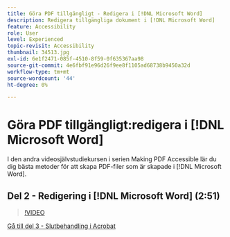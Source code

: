 ```yaml
---
title: Göra PDF tillgängligt - Redigera i [!DNL Microsoft Word]
description: Redigera tillgängliga dokument i [!DNL Microsoft Word]
feature: Accessibility
role: User
level: Experienced
topic-revisit: Accessibility
thumbnail: 34513.jpg
exl-id: 6e1f2471-085f-4510-8f59-0f635367aa98
source-git-commit: 4e6fbf91e96d26f9ee8f1105ad68738b9450a32d
workflow-type: tm+mt
source-wordcount: '44'
ht-degree: 0%

---
```


# Göra PDF tillgängligt:redigera i [!DNL Microsoft Word]

I den andra videosjälvstudiekursen i serien Making PDF Accessible lär du dig bästa metoder för att skapa PDF-filer som är skapade i [!DNL Microsoft Word].

## Del 2 - Redigering i [!DNL Microsoft Word] (2:51)

>[!VIDEO](https://video.tv.adobe.com/v/34513?quality=12&learn=on&hidetitle=true)

[Gå till del 3 - Slutbehandling i Acrobat](finishing-in-acrobat.md)